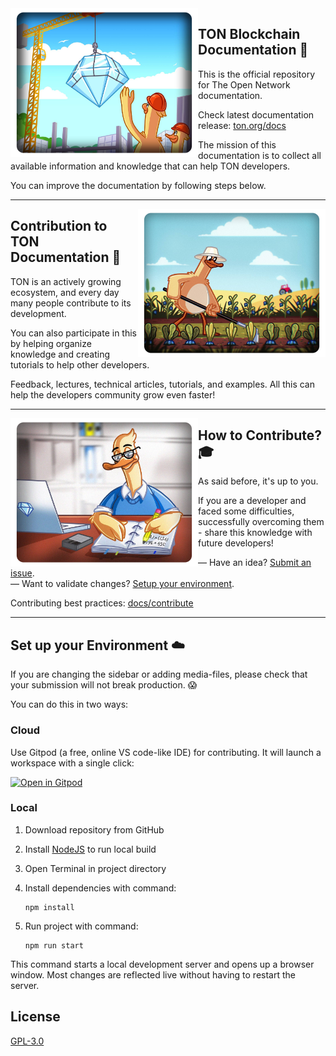 
<img align="left" width="300px" src="static\img\readme\about.png">

## TON Blockchain Documentation 💎

This is the official repository for The Open Network documentation.

Check latest documentation release: [ton.org/docs](https://ton.org/docs)

The mission of this documentation is to collect all available information and knowledge that can help TON developers.

You can improve the documentation by following steps below.

---

<img align="right" width="300px" src="static\img\readme\contribute.png">

## Contribution to TON Documentation 🌱

TON is an actively growing ecosystem, and every day many people contribute to its development. 

You can also participate in this by helping organize knowledge and creating tutorials to help other developers.

Feedback, lectures, technical articles, tutorials, and examples. All this can help the developers community grow even faster!

---

<img align="left" width="300px" src="static\img\readme\how.png">

## How to Contribute? 🎓

As said before, it's up to you.

If you are a developer and faced some difficulties, successfully overcoming them - share this knowledge with future developers!

— Have an idea? [Submit an issue](https://github.com/ton-community/ton-docs/issues/new/choose).  
— Want to validate changes? [Setup your environment](https://github.com/ton-community/ton-docs#set-up-your-environment-%EF%B8%8F).

Contributing best practices:  [docs/contribute](https://ton.org/docs/contribute)

---

## Set up your Environment ☁️

If you are changing the sidebar or adding media-files, please check that your submission will not break production. 😱

You can do this in two ways:

### Cloud

Use Gitpod (a free, online VS code-like IDE) for contributing. It will launch a workspace with a single click:

[![Open in Gitpod](https://gitpod.io/button/open-in-gitpod.svg)](https://gitpod.io/#https://github.com/ton-community/ton-docs)

### Local

1. Download repository from GitHub
2. Install [NodeJS](https://nodejs.org/en/download/) to run local build
3. Open Terminal in project directory
4. Install dependencies with command:

    ```
    npm install
    ```
5. Run project with command:

    ```
    npm run start
    ```

This command starts a local development server and opens up a browser window. Most changes are reflected live without having to restart the server.

## License

[GPL-3.0](https://choosealicense.com/licenses/gpl-3.0/)



